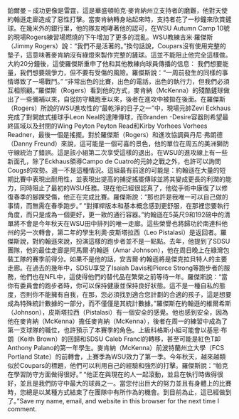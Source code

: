 鉑爾曼 – 成功更像是雷霆，這是華盛頓帕克·麥肯納州立支持者的磨難，他對天使約翰遜走廊造成了惡性打擊。當麥肯納轉身站起來時，支持者花了一秒鐘來欣賞鏟球。在幾米外的銀行里，他的隊友咆哮著他的認可，在WSU Autumn Camp 10號的現場Rogers練習場燃燒的下午增加了更多的混亂。WSU教練吉米·羅傑斯（Jimmy Rogers）說：“我們不是活著的。”換句話說，Coupars沒有使用完整的墊子，這意味著麥肯納沒有綠燈來製作完整的鏟球。這並不能阻止他完全這樣做。大約20分鐘後，這使羅傑斯重申了他和其他教練向球員傳播的信息： 我們想要能量，我們想要競爭力，但不要有受傷的風險。羅傑斯說：“一周前發生的同樣的事情導致了一場戰鬥。” “非常出色的比賽，出色的電話，出色的執行力，但我們必須互相照顧。”羅傑斯（Rogers）看到他的方式，麥肯納（McKenna）的殘酷鏟球做出了一些彌補以來，自從防守轎跑車以來，後者在進攻中被拋在後面。在羅傑斯（Rogers）所說的WSU進攻性的“最乾淨的日子之一”中，現場元帥Zevi Eckhaus完成了對開放式接球手Leon Neal的達陣傳球，而Branden -Desire容器則希望最終區域以及封閉的Wing Peyton Peyton Read和Kirby Vorhees Vorhees Readner，最後一個是搖擺。對於羅傑斯（Rogers）和進攻協調員丹尼·弗朗德（Danny Freund）來說，這可能是一個可喜的景色，他的單位在周五的美洲獅防守線統治了錯誤。這是該小組第二次享受這樣的退出。在WSU的進攻線上有一些新面孔，除了Eckhaus領導Campo de Cuatro的元帥之戰之外，也許可以詢問Cougs的攻勢。週一不是這種情況。這組最有前途的可能是：約翰遜在大量的短期比賽中表現出耐用性，並表現出提高的捕捉搖擺傳球並將其變成更長的利潤的能力，同時阻止了最初的WSU任務。現在他已經很認真了，他從手術中康復了以修復春季的腳踝受傷，他正在完成比賽。羅傑斯說：“那也許是我唯一可以自己做的事情，而無需在春季跑步。” “對揮桿版本和基本概念感到更舒服，在那裡您要執行角度，而只是成為一個更好，更一致的通行容器。”約翰遜在5英尺9和192磅中的清單將不會是今年秋天在WSU田中排列的唯一走廊。這些榮譽也將歸功於南達科他州的另一次轉會，第二年的學生利奧·皮斯塔拉西（Leo Pistalasi）是返回者。羅傑斯說，對約翰遜來說，扮演這樣的跑步者並不是一點點。去年，他提到了SDSU團隊，他的最佳走廊是阿馬爾·約翰遜（Amar Johnson），他在周日晚上在綠灣包裝工隊的賽季前得分。如果不是他的話，安吉爾·約翰遜將是傑克拉貝特人的主要走廊。在過去的幾年中，SDSU享受了Isaiah Davis和Pierce Strong等跑步者的服務，他們也在NFL中，這使得他們的替代品在繁榮之前等待一年。羅傑斯說：“當你有委員會的跑步者時，你可以保持健康並保持良好狀態。這不是一種自私的態度，否則你不能擁有自我，在那，您必須找到適合您計劃的合適的孩子，這是想要成為特殊統計數據的一部分，而不僅僅是其統計數據。”羅傑斯在約翰遜的維爾希斯（Johnson），皮斯塔拉西（Pistalasi）有一個安全的感覺。他也感到安全，因為他在麥肯納（McKenna）擔任麥肯納（McKenna），後者在周一的練習中成為了第一支球隊的職位，也許預示了本賽季的角色。上級科格斯小組可能會以基思·布朗（Keith Brown）的回歸和SDSU Caleb Francl的轉移，甚至可能是紅色T卹Anthony Palano的第一年學生。麥肯納（McKenna）前波特蘭州立大學（FCS Portland State）的前轉會，上賽季為WSU效力了第一季。今年秋天，越來越類似於Coupars的標題，他們可以利用自己的經驗和強烈的打擊。羅傑斯說：“帕克在學習防守方面做得很好。” “他正在與現在的人一起滾動，並且在執行時做得很好，並且是我們防守中最大的球員之一。當您付出巨大的努力並且有身體上的比賽時，您總是以某種方式結束了在團隊中有所作為的機會。到目前為止，這已經做到了。”Save my name, email, and website in this browser for the next time I comment.